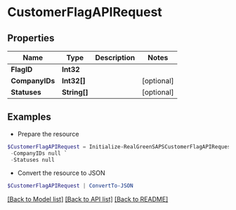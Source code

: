 # CustomerFlagAPIRequest
## Properties

Name | Type | Description | Notes
------------ | ------------- | ------------- | -------------
**FlagID** | **Int32** |  | 
**CompanyIDs** | **Int32[]** |  | [optional] 
**Statuses** | **String[]** |  | [optional] 

## Examples

- Prepare the resource
```powershell
$CustomerFlagAPIRequest = Initialize-RealGreenSAPSCustomerFlagAPIRequest  -FlagID null `
 -CompanyIDs null `
 -Statuses null
```

- Convert the resource to JSON
```powershell
$CustomerFlagAPIRequest | ConvertTo-JSON
```

[[Back to Model list]](../README.md#documentation-for-models) [[Back to API list]](../README.md#documentation-for-api-endpoints) [[Back to README]](../README.md)


